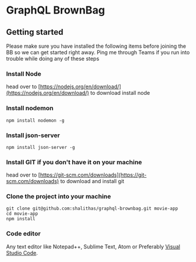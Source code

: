 # GraphQL BrownBag

## Getting started

Please make sure you have installed the following items before joining the BB so we can get started right away. Ping me through Teams if you run into trouble while doing any of these steps

### Install Node

head over to [https://nodejs.org/en/download/](https://nodejs.org/en/download/) to download install node

### Install nodemon

    npm install nodemon -g

### Install json-server

    npm install json-server -g

### Install GIT if you don't have it on your machine

head over to [https://git-scm.com/downloads](https://git-scm.com/downloads) to download and install git

### Clone the project into your machine

    git clone git@github.com:shalithas/graphql-brownbag.git movie-app
    cd movie-app
    npm install
    
### Code editor

Any text editor like Notepad++, Sublime Text, Atom or Preferably [Visual Studio Code](https://code.visualstudio.com/Download).
